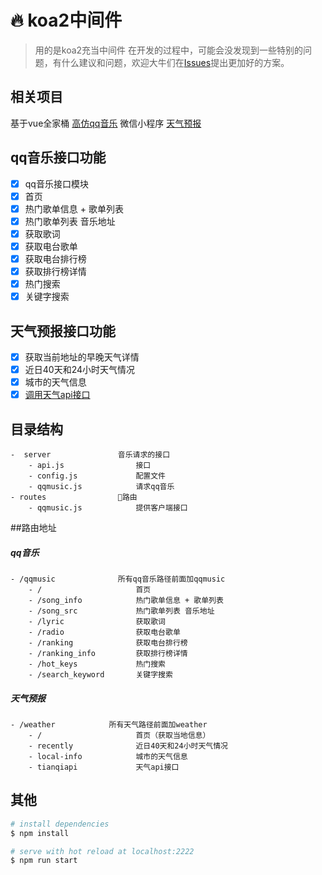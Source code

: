 # 🔥 koa2中间件

> 用的是koa2充当中间件
> 在开发的过程中，可能会没发现到一些特别的问题，有什么建议和问题，欢迎大牛们在[Issues](https://github.com/wuzaofeng/middleware/issues)提出更加好的方案。

## 相关项目
 基于vue全家桶 [高仿qq音乐](https://github.com/wuzaofeng/qq-music)
 微信小程序 [天气预报](https://github.com/wuzaofeng/weather)

## qq音乐接口功能
- [x]  qq音乐接口模块
- [x]  首页
- [x]  热门歌单信息 + 歌单列表
- [x]  热门歌单列表 音乐地址
- [x]  获取歌词
- [x]  获取电台歌单
- [x]  获取电台排行榜
- [x]  获取排行榜详情
- [x]  热门搜索
- [x]  关键字搜索

## 天气预报接口功能
- [x] 获取当前地址的早晚天气详情
- [x] 近日40天和24小时天气情况
- [x] 城市的天气信息
- [x] [调用天气api接口](http://doc.tianqiapi.com/603579)

## 目录结构
```
-  server               音乐请求的接口
    - api.js                接口
    - config.js             配置文件
    - qqmusic.js            请求qq音乐
- routes                路由
    - qqmusic.js            提供客户端接口

```

##路由地址
##### qq音乐
```
- /qqmusic              所有qq音乐路径前面加qqmusic
    - /                     首页
    - /song_info            热门歌单信息 + 歌单列表
    - /song_src             热门歌单列表 音乐地址
    - /lyric                获取歌词
    - /radio                获取电台歌单
    - /ranking              获取电台排行榜
    - /ranking_info         获取排行榜详情
    - /hot_keys             热门搜索
    - /search_keyword       关键字搜索
```

##### 天气预报
```
- /weather            所有天气路径前面加weather
    - /                     首页（获取当地信息）
    - recently              近日40天和24小时天气情况
    - local-info            城市的天气信息
    - tianqiapi             天气api接口
```

## 其他

``` bash
# install dependencies
$ npm install

# serve with hot reload at localhost:2222
$ npm run start
```
